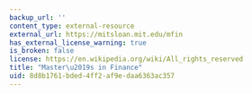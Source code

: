 ```yaml
---
backup_url: ''
content_type: external-resource
external_url: https://mitsloan.mit.edu/mfin
has_external_license_warning: true
is_broken: false
license: https://en.wikipedia.org/wiki/All_rights_reserved
title: "Master\u2019s in Finance"
uid: 8d8b1761-bded-4ff2-af9e-daa6363ac357
---
```

